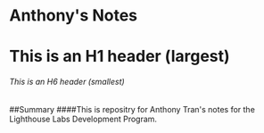 # Anthony's Notes
# This is an H1 header (largest)
###### This is an H6 header (smallest)

##Summary 
####This is repositry for Anthony Tran's notes for the Lighthouse Labs Development Program.